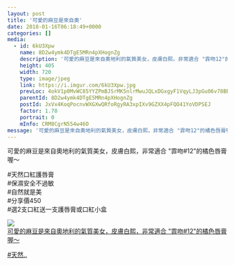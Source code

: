 ```yaml
---
layout: post
title: '可愛的麻豆是來自奧' 
date: 2018-01-16T06:18:49+0000 
categories: [] 
media:
  - id: 6kU3Xpw
    name: 8D2w4ymk4DTgE5MRn4pXHognZg
    description: '可愛的麻豆是來自奧地利的氣質美女，皮膚白熙，非常適合 "霏吻12"的橘色唇膏喔～    天然口紅..'   
    height: 405
    width: 720
    type: image/jpeg
    link: https://i.imgur.com/6kU3Xpw.jpg
    prevLoc: 4okV1p0MvWC85YYZPmBJSrMK5nlrMwuJQLxDGxgyF1VqyLJ3pGu06v78BBGVcymAjRDKQDIxBEQEp5PkClQ3QlQjOKFp6qGMolj9s8OR7W6wo2HKP4OnGokqsgY9RzDgvgF5rNPzEpWWUpJQ5AGJG5U3x3zPnP40Ipz5BpOyoNTXvvyNMJnOs7QY9553pyUroDQBXNBjIxAEYx8nwvsBMYj9y6L5Hg2DQ4onL4uk9PlKV5ENfjGn1k4k3ZiL1GppRQolfNR
    parentId: 8D2w4ymk4DTgE5MRn4pXHognZg
    postId: JxVx4KoqPocnvWXGXwQRfoRgyRA3xpIXv9GZXX4pFQO41YoVDPSEJ
    factor: 1.78
    portrait: 0
    mInfo: CRM8CgrN554w46O
message: '可愛的麻豆是來自奧地利的氣質美女，皮膚白熙，非常適合 "霏吻12"的橘色唇膏喔～    天然口紅護唇膏  保濕安全不過敏  自然就是美 ..'  
---
```


可愛的麻豆是來自奧地利的氣質美女，皮膚白熙，非常適合 "霏吻#12"的橘色唇膏喔～  
  
#天然口紅護唇膏  
#保濕安全不過敏  
#自然就是美  
#分享價450  
#選2支口紅送一支護唇膏或口紅小盒


[//]: #media:  
<a href="https://i.imgur.com/6kU3Xpw.jpg"><img class="postImage" src="https://i.imgur.com/6kU3Xpwh.jpg" />  
可愛的麻豆是來自奧地利的氣質美女，皮膚白熙，非常適合 "霏吻#12"的橘色唇膏喔～

#天然..  
 </a>   
